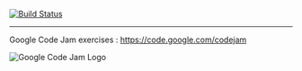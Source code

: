 
[![Build Status](https://travis-ci.org/ngandois/GoogleCodeJam.svg?branch=master)](https://travis-ci.org/ngandois/GoogleCodeJam) 

----------------------------------------------------------------------------


Google Code Jam exercises : https://code.google.com/codejam

![Google Code Jam Logo](https://code.google.com/codejam/contest/static/logo_image3.gif)
